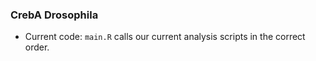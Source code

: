 ### CrebA Drosophila 
- Current code: `main.R` calls our current analysis scripts in the correct order. 
 

